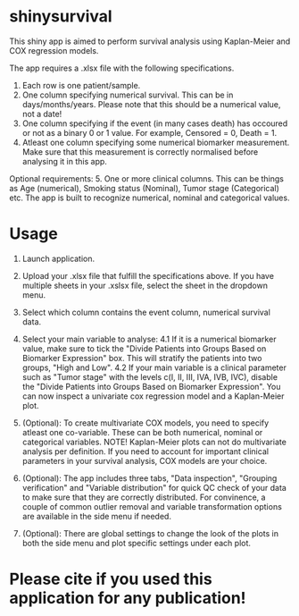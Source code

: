 # shinysurvival

This shiny app is aimed to perform survival analysis using Kaplan-Meier and COX regression models. 

The app requires a .xlsx file with the following specifications. 

1. Each row is one patient/sample.
2. One column specifying numerical survival. This can be in days/months/years. Please note that this should be a numerical value, not a date!
3. One column specifying if the event (in many cases death) has occoured or not as a binary 0 or 1 value. For example, Censored = 0, Death = 1.
4. Atleast one column specifying some numerical biomarker measurement. Make sure that this measurement is correctly normalised before analysing it in this app.

Optional requirements: 
5. One or more clinical columns. This can be things as Age (numerical), Smoking status (Nominal), Tumor stage (Categorical) etc. The app is built to recognize numerical, nominal and categorical values.


# Usage 

1. Launch application.
2. Upload your .xlsx file that fulfill the specifications above. If you have multiple sheets in your .xslsx file, select the sheet in the dropdown menu.
3. Select which column contains the event column, numerical survival data.
4. Select your main variable to analyse:
   4.1 If it is a numerical biomarker value, make sure to tick the "Divide Patients into Groups Based on Biomarker Expression" box. This will stratify the patients into two groups, "High and Low".
   4.2 If your main variable is a clinical parameter such as "Tumor stage" with the levels c(I, II, III, IVA, IVB, IVC), disable the "Divide Patients into Groups Based on Biomarker Expression".
You can now inspect a univariate cox regression model and a Kaplan-Meier plot.

5. (Optional): To create multivariate COX models, you need to specify atleast one co-variable. These can be both numerical, nominal or categorical variables.
   NOTE! Kaplan-Meier plots can not do multivariate analysis per definition. If you need to account for important clinical parameters in your survival analysis, COX models are your choice.
6. (Optional): The app includes three tabs, "Data inspection", "Grouping verification" and "Variable distribution" for quick QC check of your data to make sure that they are correctly distributed. For convinence, a couple of common outlier removal and variable transformation options are available in the side menu if needed.
7. (Optional): There are global settings to change the look of the plots in both the side menu and plot specific settings under each plot.

# Please cite if you used this application for any publication! 
